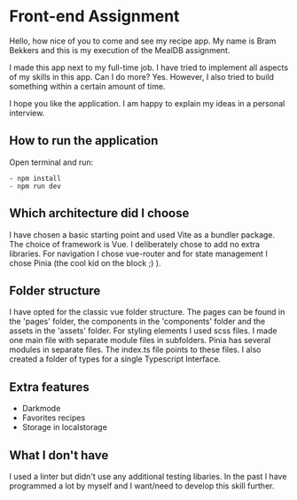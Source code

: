 # Front-end Assignment

Hello, how nice of you to come and see my recipe app. My name is Bram Bekkers and this is my execution of the MealDB assignment.

I made this app next to my full-time job. I have tried to implement all aspects of my skills in this app. Can I do more? Yes. However, I also tried to build something within a certain amount of time.

I hope you like the application. I am happy to explain my ideas in a personal interview.

## How to run the application

Open terminal and run:

```
- npm install
- npm run dev
```

## Which architecture did I choose

I have chosen a basic starting point and used Vite as a bundler package. The choice of framework is Vue. I deliberately chose to add no extra libraries. For navigation I chose vue-router and for state management I chose Pinia (the cool kid on the block ;) ).

## Folder structure

I have opted for the classic vue folder structure. The pages can be found in the 'pages' folder, the components in the 'components' folder and the assets in the 'assets' folder. For styling elements I used scss files. I made one main file with separate module files in subfolders. Pinia has several modules in separate files. The index.ts file points to these files. I also created a folder of types for a single Typescript Interface.

## Extra features

- Darkmode
- Favorites recipes
- Storage in localstorage

## What I don't have

I used a linter but didn't use any additional testing libaries. In the past I have programmed a lot by myself and I want/need to develop this skill further.
